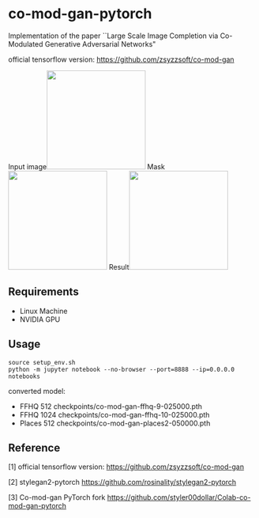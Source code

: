 # co-mod-gan-pytorch
Implementation of the paper ``Large Scale Image Completion via Co-Modulated Generative Adversarial Networks"

official tensorflow version: https://github.com/zsyzzsoft/co-mod-gan

Input image<img src="imgs/ffhq_in.png" width=200> Mask<img src="imgs/ffhq_m.png" width=200>  Result<img src="imgs/example_output.jpg" width=200>  

## Requirements

- Linux Machine
- NVIDIA GPU

## Usage

```
source setup_env.sh
python -m jupyter notebook --no-browser --port=8888 --ip=0.0.0.0 notebooks
```

converted model:
* FFHQ 512 checkpoints/co-mod-gan-ffhq-9-025000.pth
* FFHQ 1024 checkpoints/co-mod-gan-ffhq-10-025000.pth
* Places 512 checkpoints/co-mod-gan-places2-050000.pth


## Reference

[1] official tensorflow version: https://github.com/zsyzzsoft/co-mod-gan

[2] stylegan2-pytorch https://github.com/rosinality/stylegan2-pytorch

[3] Co-mod-gan PyTorch fork https://github.com/styler00dollar/Colab-co-mod-gan-pytorch